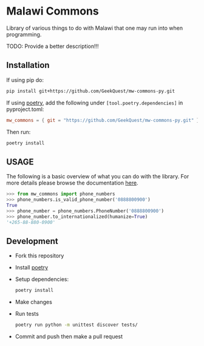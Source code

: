 # Malawi Commons

Library of various things to do with Malawi that one may run into when
programming.

TODO: Provide a better description!!!

## Installation

If using pip do:

```sh
pip install git+https://github.com/GeekQuest/mw-commons-py.git
```

If using [poetry](https://python-poetry.org), add the following
under `[tool.poetry.dependencies]` in pyproject.toml:

```toml
mw_commons = { git = "https://github.com/GeekQuest/mw-commons-py.git" }
```

Then run:

```sh
poetry install
```

## USAGE

The following is a basic overview of what you can do with the library. For more
details please browse the documentation [here](##).

```python
>>> from mw_commons import phone_numbers
>>> phone_numbers.is_valid_phone_number('0888800900')
True
>>> phone_number = phone_numbers.PhoneNumber('0888800900')
>>> phone_number.to_internationalized(humanize=True)
'+265-88-880-0900'
```

## Development

- Fork this repository
- Install [poetry](https://python-poetry.org)
- Setup dependencies:

    ```bash
    poetry install
    ```

- Make changes
- Run tests

    ```bash
    poetry run python -m unittest discover tests/
    ```

- Commit and push then make a pull request